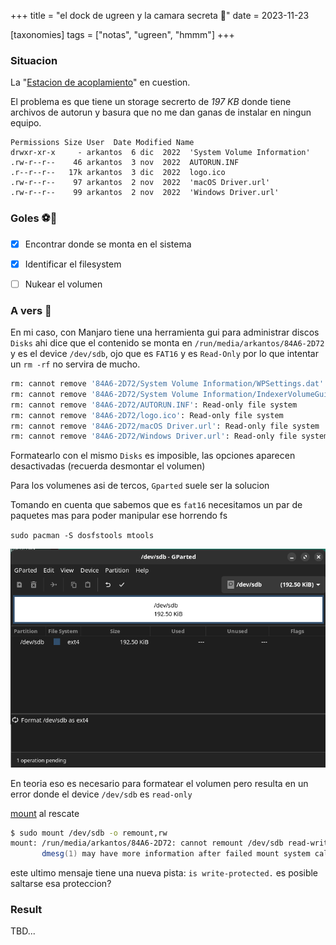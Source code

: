+++
title = "el dock de ugreen y la camara secreta :snake:"
date = 2023-11-23

[taxonomies]
tags = ["notas", "ugreen", "hmmm"]
+++
### Situacion

La "[Estacion de acoplamiento](https://es.aliexpress.com/item/1005005926386937.html)" en cuestion.

El problema es que tiene un storage secrerto de _197 KB_ donde tiene archivos de autorun y basura que no me dan ganas de instalar en ningun equipo.

```ls
Permissions Size User  Date Modified Name
drwxr-xr-x     - arkantos  6 dic  2022  'System Volume Information'
.rw-r--r--    46 arkantos  3 nov  2022  AUTORUN.INF
.r--r--r--   17k arkantos  3 dic  2022  logo.ico
.rw-r--r--    97 arkantos  2 nov  2022  'macOS Driver.url'
.rw-r--r--    99 arkantos  2 nov  2022  'Windows Driver.url'

```

<!-- more -->

### Goles ⚽🥅
- [X] Encontrar donde se monta en el sistema
- [X] Identificar el filesystem
- [ ] Nukear el volumen


### A vers 👀
En mi caso, con Manjaro tiene una herramienta gui para administrar discos `Disks` ahi dice que el contenido se monta en `/run/media/arkantos/84A6-2D72` y es el device `/dev/sdb`, ojo que es `FAT16` y es `Read-Only` por lo que intentar un `rm -rf` no servira de mucho.

```zsh
rm: cannot remove '84A6-2D72/System Volume Information/WPSettings.dat': Read-only file system
rm: cannot remove '84A6-2D72/System Volume Information/IndexerVolumeGuid': Read-only file system
rm: cannot remove '84A6-2D72/AUTORUN.INF': Read-only file system
rm: cannot remove '84A6-2D72/logo.ico': Read-only file system
rm: cannot remove '84A6-2D72/macOS Driver.url': Read-only file system
rm: cannot remove '84A6-2D72/Windows Driver.url': Read-only file system

```

Formatearlo con el mismo `Disks` es imposible, las opciones aparecen desactivadas (recuerda desmontar el volumen)

Para los volumenes asi de tercos, `Gparted` suele ser la solucion

Tomando en cuenta que sabemos que es `fat16` necesitamos un par de paquetes mas para poder manipular ese horrendo fs

`sudo pacman -S dosfstools mtools`

![gparted screenshot on /dev/sdb](images/gparted.png)

En teoria eso es necesario para formatear el volumen pero resulta en un error donde el device `/dev/sdb` es `read-only` 


[mount](https://stackoverflow.com/a/34848779) al rescate 

```zsh
$ sudo mount /dev/sdb -o remount,rw
mount: /run/media/arkantos/84A6-2D72: cannot remount /dev/sdb read-write, is write-protected.
       dmesg(1) may have more information after failed mount system call.
```

este ultimo mensaje tiene una nueva pista: `is write-protected.` es posible saltarse esa proteccion?


### Result

TBD...